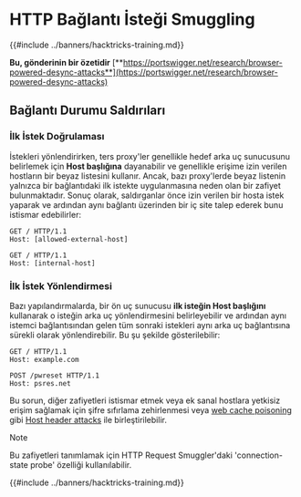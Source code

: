 # HTTP Bağlantı İsteği Smuggling

{{#include ../banners/hacktricks-training.md}}

**Bu, gönderinin bir özetidir** [**https://portswigger.net/research/browser-powered-desync-attacks**](https://portswigger.net/research/browser-powered-desync-attacks)

## Bağlantı Durumu Saldırıları <a href="#state" id="state"></a>

### İlk İstek Doğrulaması

İstekleri yönlendirirken, ters proxy'ler genellikle hedef arka uç sunucusunu belirlemek için **Host başlığına** dayanabilir ve genellikle erişime izin verilen hostların bir beyaz listesini kullanır. Ancak, bazı proxy'lerde beyaz listenin yalnızca bir bağlantıdaki ilk istekte uygulanmasına neden olan bir zafiyet bulunmaktadır. Sonuç olarak, saldırganlar önce izin verilen bir hosta istek yaparak ve ardından aynı bağlantı üzerinden bir iç site talep ederek bunu istismar edebilirler:
```
GET / HTTP/1.1
Host: [allowed-external-host]

GET / HTTP/1.1
Host: [internal-host]
```
### İlk İstek Yönlendirmesi

Bazı yapılandırmalarda, bir ön uç sunucusu **ilk isteğin Host başlığını** kullanarak o isteğin arka uç yönlendirmesini belirleyebilir ve ardından aynı istemci bağlantısından gelen tüm sonraki istekleri aynı arka uç bağlantısına sürekli olarak yönlendirebilir. Bu şu şekilde gösterilebilir:
```
GET / HTTP/1.1
Host: example.com

POST /pwreset HTTP/1.1
Host: psres.net
```
Bu sorun, diğer zafiyetleri istismar etmek veya ek sanal hostlara yetkisiz erişim sağlamak için şifre sıfırlama zehirlenmesi veya [web cache poisoning](https://portswigger.net/web-security/web-cache-poisoning) gibi [Host header attacks](https://portswigger.net/web-security/host-header) ile birleştirilebilir.

> [!NOTE]
> Bu zafiyetleri tanımlamak için HTTP Request Smuggler'daki 'connection-state probe' özelliği kullanılabilir.

{{#include ../banners/hacktricks-training.md}}
